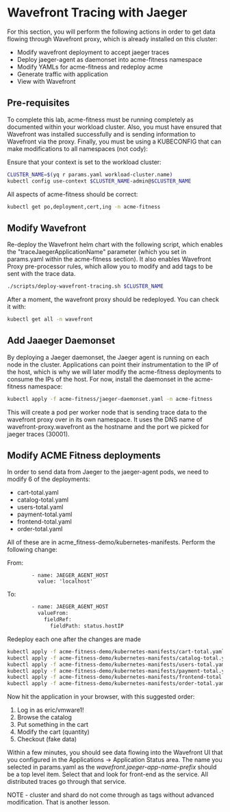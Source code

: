 # Wavefront Tracing with Jaeger

For this section, you will perform the following actions in order to get data flowing through Wavefront proxy, which is already installed on this cluster:

- Modify wavefront deployment to accept jaeger traces
- Deploy jaeger-agent as daemonset into acme-fitness namespace
- Modify YAMLs for acme-fitness and redeploy acme
- Generate traffic with application
- View with Wavefront

## Pre-requisites
To complete this lab, acme-fitness must be running completely as documented within your workload cluster.  Also, you must have ensured that Wavefront was installed successfully and is sending information to Wavefront via the proxy. Finally, you must be using a KUBECONFIG that can make modifications to all namespaces (not cody):

Ensure that your context is set to the workload cluster:

```bash
CLUSTER_NAME=$(yq r params.yaml workload-cluster.name)
kubectl config use-context $CLUSTER_NAME-admin@$CLUSTER_NAME
```

All aspects of acme-fitness should be correct:

```bash
kubectl get po,deployment,cert,ing -n acme-fitness
```

## Modify Wavefront

Re-deploy the Wavefront helm chart with the following script, which enables the "traceJaegerApplicationName" parameter (which you set in params.yaml within the acme-fitness section).  It also enables Wavefront Proxy pre-processor rules, which allow you to modify and add tags to be sent with the trace data.

```bash
./scripts/deploy-wavefront-tracing.sh $CLUSTER_NAME
```

After a moment, the wavefront proxy should be redeployed.  You can check it with:
```bash
kubectl get all -n wavefront
```

## Add Jaaeger Daemonset

By deploying a Jaeger daemonset, the Jaeger agent is running on each node in the cluster.  Applications can point their instrumentation to the IP of the host, which is why we will later modify the acme-fitness deployments to consume the IPs of the host.  For now, install the daemonset in the acme-fitness namespace:

```bash
kubectl apply -f acme-fitness/jaeger-daemonset.yaml -n acme-fitness
```

This will create a pod per worker node that is sending trace data to the wavefront proxy over in its own namespace.  It uses the DNS name of wavefront-proxy.wavefront as the hostname and the port we picked for jaeger traces (30001).

## Modify ACME Fitness deployments

In order to send data from Jaeger to the jaeger-agent pods, we need to modify 6 of the deployments:
- cart-total.yaml
- catalog-total.yaml
- users-total.yaml
- payment-total.yaml
- frontend-total.yaml
- order-total.yaml

All of these are in acme_fitness-demo/kubernetes-manifests.  Perform the following change:

From:
```
        - name: JAEGER_AGENT_HOST
          value: 'localhost'
```
To:
```bash
        - name: JAEGER_AGENT_HOST
          valueFrom:
            fieldRef:
              fieldPath: status.hostIP
``` 

Redeploy each one after the changes are made
```bash
kubectl apply -f acme-fitness-demo/kubernetes-manifests/cart-total.yaml
kubectl apply -f acme-fitness-demo/kubernetes-manifests/catalog-total.yaml
kubectl apply -f acme-fitness-demo/kubernetes-manifests/users-total.yaml
kubectl apply -f acme-fitness-demo/kubernetes-manifests/payment-total.yaml
kubectl apply -f acme-fitness-demo/kubernetes-manifests/frontend-total.yaml
kubectl apply -f acme-fitness-demo/kubernetes-manifests/order-total.yaml
```
Now hit the application in your browser, with this suggested order:
1) Log in as eric/vmware1!
2) Browse the catalog
3) Put something in the cart
4) Modify the cart (quantity)
5) Checkout (fake data)

Within a few minutes, you should see data flowing into the Wavefront UI that you configured in the Applications -> Application Status area.  The name you selected in params.yaml as the *wavefront.jaeger-app-name-prefix* should be a top level item.  Select that and look for front-end as the service.  All distributed traces go through that service.

NOTE - cluster and shard do not come through as tags without advanced modification.  That is another lesson.



